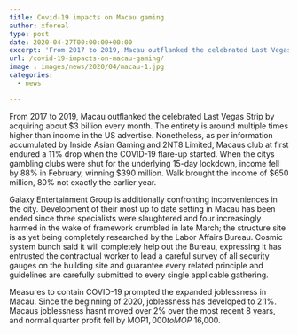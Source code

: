 ```yaml
---
title: Covid-19 impacts on Macau gaming
author: xforeal 
type: post
date: 2020-04-27T00:00:00+00:00
excerpt: 'From 2017 to 2019, Macau outflanked the celebrated Last Vegas Strip by acquiring about $3 billion for every month '
url: /covid-19-impacts-on-macau-gaming/
image : images/news/2020/04/macau-1.jpg
categories:
  - news

---
```

From 2017 to 2019, Macau outflanked the celebrated Last Vegas Strip by acquiring about $3 billion every month. The entirety is around multiple times higher than income in the US advertise. Nonetheless, as per information accumulated by Inside Asian Gaming and 2NT8 Limited, Macaus club at first endured a 11&percnt; drop when the COVID-19 flare-up started. When the citys gambling clubs were shut for the underlying 15-day lockdown, income fell by 88&percnt; in February, winning $390 million. Walk brought the income of $650 million, 80&percnt; not exactly the earlier year. 

Galaxy Entertainment Group is additionally confronting inconveniences in the city. Development of their most up to date setting in Macau has been ended since three specialists were slaughtered and four increasingly harmed in the wake of framework crumbled in late March; the structure site is as yet being completely researched by the Labor Affairs Bureau. Cosmic system bunch said it will completely help out the Bureau, expressing it has entrusted the contractual worker to lead a careful survey of all security gauges on the building site and guarantee every related principle and guidelines are carefully submitted to every single applicable gathering. 

Measures to contain COVID-19 prompted the expanded joblessness in Macau. Since the beginning of 2020, joblessness has developed to 2.1&percnt;. Macaus joblessness hasnt moved over 2&percnt; over the most recent 8 years, and normal quarter profit fell by MOP$1,000 to MOP$ 16,000.